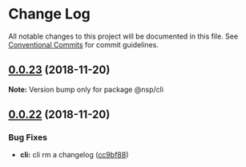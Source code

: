 # Change Log

All notable changes to this project will be documented in this file.
See [Conventional Commits](https://conventionalcommits.org) for commit guidelines.

## [0.0.23](https://github.com/BarryYan/nsp/compare/@nsp/cli@0.0.22...@nsp/cli@0.0.23) (2018-11-20)

**Note:** Version bump only for package @nsp/cli





## [0.0.22](https://github.com/BarryYan/nsp/compare/@nsp/cli@0.0.21...@nsp/cli@0.0.22) (2018-11-20)


### Bug Fixes

* **cli:** cli rm a changelog ([cc9bf88](https://github.com/BarryYan/nsp/commit/cc9bf88))
